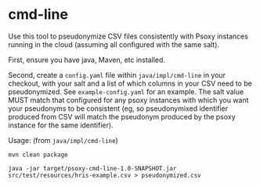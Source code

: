 # cmd-line

Use this tool to pseudonymize CSV files consistently with Psoxy instances running in the cloud
(assuming all configured with the same salt).

First, ensure you have java, Maven, etc installed.

Second, create a `config.yaml` file within `java/impl/cmd-line` in your checkout, with your salt and
a list of which columns in your CSV need to be pseudonymized. See `example-config.yaml` for an
example. The salt value MUST match that configured for any psoxy instances with which you want
your pseudonyms to be consistent (eg, so pseudonymixed identifier produced from CSV will match
the pseudonym produced by the psoxy instance for the same identifier).

Usage:  (from `java/impl/cmd-line`)
```shell
mvn clean package

java -jar target/psoxy-cmd-line-1.0-SNAPSHOT.jar src/test/resources/hris-example.csv > pseudonymized.csv
```
